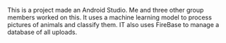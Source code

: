 This is a project made an Android Studio.
Me and three other group members worked on this.
It uses a machine learning model to process pictures of animals and classify them.
IT also uses FireBase to manage a database of all uploads.
